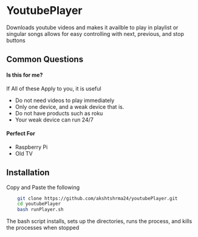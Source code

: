 
# YoutubePlayer

Downloads youtube videos and makes it availble to play in playlist or singular songs
allows for easy controlling with next, previous, and stop buttons 


## Common Questions

#### Is this for me?

If All of these Apply to you, it is useful

* Do not need videos to play immediately
* Only one device, and a weak device that is.
* Do not have products such as roku
* Your weak device can run 24/7

#### Perfect For

* Raspberry Pi
* Old TV


## Installation
Copy and Paste the following
```bash 
    git clone https://github.com/akshtshrma24/youtubePlayer.git 
    cd youtubePlayer 
    bash runPlayer.sh 
```

The bash script installs, sets up the directories, runs the process, and kills the processes when stopped

